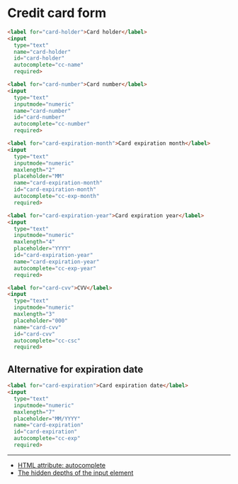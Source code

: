 # Credit card form

```html
<label for="card-holder">Card holder</label>
<input
  type="text"
  name="card-holder"
  id="card-holder"
  autocomplete="cc-name"
  required>

<label for="card-number">Card number</label>
<input
  type="text"
  inputmode="numeric"
  name="card-number"
  id="card-number"
  autocomplete="cc-number"
  required>

<label for="card-expiration-month">Card expiration month</label>
<input
  type="text"
  inputmode="numeric"
  maxlength="2"
  placeholder="MM"
  name="card-expiration-month"
  id="card-expiration-month"
  autocomplete="cc-exp-month"
  required>

<label for="card-expiration-year">Card expiration year</label>
<input
  type="text"
  inputmode="numeric"
  maxlength="4"
  placeholder="YYYY"
  id="card-expiration-year"
  name="card-expiration-year"
  autocomplete="cc-exp-year"
  required>

<label for="card-cvv">CVV</label>
<input
  type="text"
  inputmode="numeric"
  maxlength="3"
  placeholder="000"
  name="card-cvv"
  id="card-cvv"
  autocomplete="cc-csc"
  required>
```

## Alternative for expiration date

```html
<label for="card-expiration">Card expiration date</label>
<input
  type="text"
  inputmode="numeric"
  maxlength="7"
  placeholder="MM/YYYY"
  name="card-expiration"
  id="card-expiration"
  autocomplete="cc-exp"
  required>
```

---

- [HTML attribute: autocomplete](https://developer.mozilla.org/en-US/docs/Web/HTML/Attributes/autocomplete)
- [The hidden depths of the input element](https://www.htmhell.dev/adventcalendar/2023/8/)
